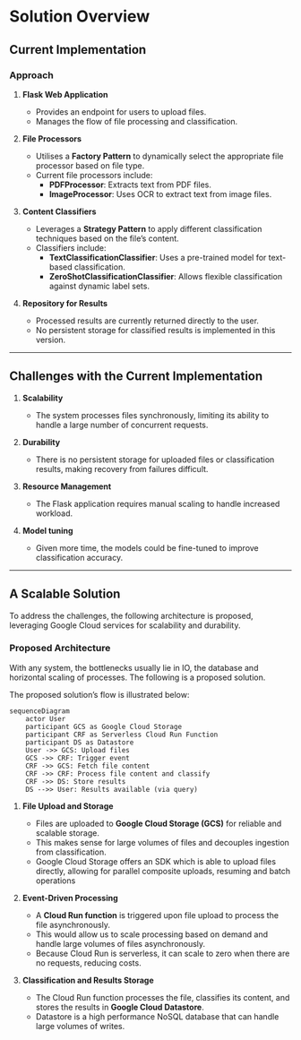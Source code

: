 # Solution Overview

## Current Implementation

### Approach

1. **Flask Web Application**
    - Provides an endpoint for users to upload files.
    - Manages the flow of file processing and classification.

2. **File Processors**
    - Utilises a **Factory Pattern** to dynamically select the appropriate file processor based on file type.
    - Current file processors include:
        - **PDFProcessor**: Extracts text from PDF files.
        - **ImageProcessor**: Uses OCR to extract text from image files.

3. **Content Classifiers**
    - Leverages a **Strategy Pattern** to apply different classification techniques based on the file’s content.
    - Classifiers include:
        - **TextClassificationClassifier**: Uses a pre-trained model for text-based classification.
        - **ZeroShotClassificationClassifier**: Allows flexible classification against dynamic label sets.

4. **Repository for Results**
    - Processed results are currently returned directly to the user.
    - No persistent storage for classified results is implemented in this version.

---

## Challenges with the Current Implementation

1. **Scalability**
    - The system processes files synchronously, limiting its ability to handle a large number of concurrent requests.

2. **Durability**
    - There is no persistent storage for uploaded files or classification results, making recovery from failures
      difficult.

3. **Resource Management**
    - The Flask application requires manual scaling to handle increased workload.

4. **Model tuning**
    - Given more time, the models could be fine-tuned to improve classification accuracy.

---

## A Scalable Solution

To address the challenges, the following architecture is proposed, leveraging Google Cloud services for scalability and
durability.

### Proposed Architecture

With any system, the bottlenecks usually lie in IO, the database and horizontal scaling of processes. The following is a
proposed solution.

The proposed solution’s flow is illustrated below:

```mermaid
sequenceDiagram
    actor User
    participant GCS as Google Cloud Storage
    participant CRF as Serverless Cloud Run Function
    participant DS as Datastore
    User ->> GCS: Upload files
    GCS ->> CRF: Trigger event
    CRF ->> GCS: Fetch file content
    CRF ->> CRF: Process file content and classify
    CRF ->> DS: Store results
    DS -->> User: Results available (via query)

```

1. **File Upload and Storage**
    - Files are uploaded to **Google Cloud Storage (GCS)** for reliable and scalable storage.
    - This makes sense for large volumes of files and decouples ingestion from classification.
    - Google Cloud Storage offers an SDK which is able to upload files directly, allowing for parallel composite
      uploads, resuming and batch operations

2. **Event-Driven Processing**
    - A **Cloud Run function** is triggered upon file upload to process the file asynchronously.
    - This would allow us to scale processing based on demand and handle large volumes of files asynchronously.
    - Because Cloud Run is serverless, it can scale to zero when there are no requests, reducing costs.

3. **Classification and Results Storage**
    - The Cloud Run function processes the file, classifies its content, and stores the results in **Google Cloud
      Datastore**.
    - Datastore is a high performance NoSQL database that can handle large volumes of writes.
